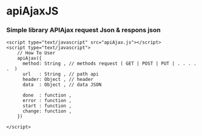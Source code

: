 # apiAjaxJS

### Simple library APIAjax request Json & respons json 

```
<script type="text/javascript" src="apiAjax.js"></script>
<script type="text/javascript">
    // How To User  
    apiAjax({
      method: String , // methods request ( GET | POST | PUT | . . . . .  )
      url   : String , // path api 
      header: Object , // header 
      data  : Object , // data JSON
      
      done  : function , 
      error : function , 
      start : function ,
      change: function , 
    })
    
</script>
```
